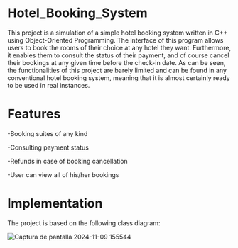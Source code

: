 # Hotel_Booking_System
This project is a simulation of a simple hotel booking system written in C++ using Object-Oriented Programming. The interface of this program allows users to book the rooms of their choice at any hotel they want. Furthermore, it enables them to consult the status of their payment, and of course cancel their bookings at any given time before the check-in date. As can be seen, the functionalities of this project are barely limited and can be found in any conventional hotel booking system, meaning that it is almost certainly ready to be used in real instances. 

# Features
-Booking suites of any kind

-Consulting payment status

-Refunds in case of booking cancellation

-User can view all of his/her bookings

 
 # Implementation

The project is based on the following class diagram:

![Captura de pantalla 2024-11-09 155544](https://github.com/user-attachments/assets/4f8b259a-2530-4262-a220-e2a874c673c1)


